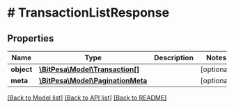 # # TransactionListResponse

## Properties

Name | Type | Description | Notes
------------ | ------------- | ------------- | -------------
**object** | [**\BitPesa\Model\Transaction[]**](Transaction.md) |  | [optional] 
**meta** | [**\BitPesa\Model\PaginationMeta**](PaginationMeta.md) |  | [optional] 

[[Back to Model list]](../../README.md#documentation-for-models) [[Back to API list]](../../README.md#documentation-for-api-endpoints) [[Back to README]](../../README.md)



